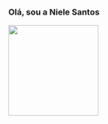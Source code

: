 ### Olá, sou a Niele Santos 

<!--


- 🔭 Atualmente estou trabalhando com Front end
- 🌱 Estudando Design UX/UI, React e JavaScript
- 📫 Contate-me no e-mail: nielesantos3003@gmail.com
- 😄 Pronouns: ela/dela

-->

<div>
<a href= "https://github.com/Nysbk">
<img height= "180em" src= "https://github-readme-stats/api?ursaname=Nysbk&show_icons=true&theme=synthwave&include_all_commits=true&count_private=true"/>
<a href= "180em" src= "https://github-readme-stats/api/top-langs/?username=Nysbk&layout=compact&langs_count=16&theme=synthwave"/>
</div>
